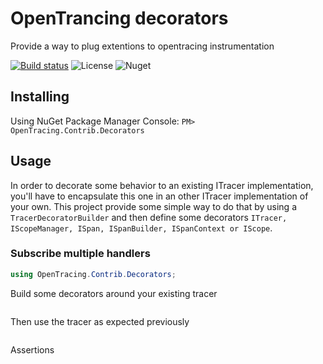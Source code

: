 
# OpenTrancing decorators
Provide a way to plug extentions to opentracing instrumentation

[![Build status](https://ci.appveyor.com/api/projects/status/d8oaqdspi9pw16b0/branch/master?svg=true)](https://ci.appveyor.com/project/JromeRx/csharp-decorators/branch/master)
![License](https://img.shields.io/badge/License-Apache_2.0-44cc11.svg)
![Nuget](https://img.shields.io/nuget/v/OpenTracing.Contrib.Decorators.svg)

## Installing

Using NuGet Package Manager Console:
`PM> OpenTracing.Contrib.Decorators`

## Usage

In order to decorate some behavior to an existing ITracer implementation, you'll have to encapsulate this one in an other ITracer implementation of your own. This project provide some simple way to do that by using a `TracerDecoratorBuilder` and then define some decorators `ITracer, IScopeManager, ISpan, ISpanBuilder, ISpanContext or IScope`.


### Subscribe multiple handlers

```csharp
using OpenTracing.Contrib.Decorators;
```

Build some decorators around your existing tracer
```csharp

```

Then use the tracer as expected previously
```csharp 

```

Assertions
```csharp

```
